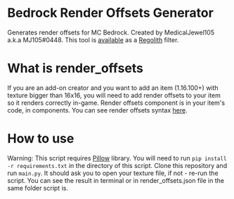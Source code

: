 # Bedrock Render Offsets Generator

Generates render offsets for MC Bedrock.
Created by MedicalJewel105 a.k.a MJ105#0448.
This tool is [available](https://github.com/MedicalJewel105/regolilters/tree/main/item_scale) as a [Regolith](https://bedrock-oss.github.io/regolith/) filter.

# What is render_offsets

If you are an add-on creator and you want to add an item (1.16.100+) with texture bigger than 16x16, you will need to add render offsets to your item so it renders correctly in-game. Render offsets component is in your item's code, in components.
You can see render offsets syntax [here](https://wiki.bedrock.dev/items/items-16.html#minecraft-render-offsets).

# How to use

Warning: This script requires [Pillow](https://pypi.org/project/Pillow/) library.
You will need to run `pip install -r requirements.txt` in the directory of this script.
Clone this repository and run `main.py`. It should ask you to open your texture file, if not - re-run the script. You can see the result in terminal or in render_offsets.json file in the same folder script is.
